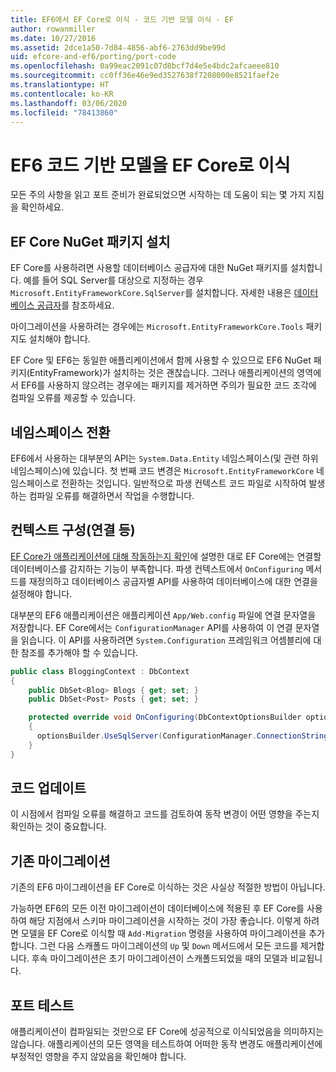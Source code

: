 ```yaml
---
title: EF6에서 EF Core로 이식 - 코드 기반 모델 이식 - EF
author: rowanmiller
ms.date: 10/27/2016
ms.assetid: 2dce1a50-7d84-4856-abf6-2763dd9be99d
uid: efcore-and-ef6/porting/port-code
ms.openlocfilehash: 0a99eac2091c07d8bcf7d4e5e4bdc2afcaeee810
ms.sourcegitcommit: cc0ff36e46e9ed3527638f7208000e8521faef2e
ms.translationtype: HT
ms.contentlocale: ko-KR
ms.lasthandoff: 03/06/2020
ms.locfileid: "78413860"
---
```

# <a name="porting-an-ef6-code-based-model-to-ef-core"></a>EF6 코드 기반 모델을 EF Core로 이식

모든 주의 사항을 읽고 포트 준비가 완료되었으면 시작하는 데 도움이 되는 몇 가지 지침을 확인하세요.

## <a name="install-ef-core-nuget-packages"></a>EF Core NuGet 패키지 설치

EF Core를 사용하려면 사용할 데이터베이스 공급자에 대한 NuGet 패키지를 설치합니다. 예를 들어 SQL Server를 대상으로 지정하는 경우 `Microsoft.EntityFrameworkCore.SqlServer`를 설치합니다. 자세한 내용은 [데이터베이스 공급자](../../core/providers/index.md)를 참조하세요.

마이그레이션을 사용하려는 경우에는 `Microsoft.EntityFrameworkCore.Tools` 패키지도 설치해야 합니다.

EF Core 및 EF6는 동일한 애플리케이션에서 함께 사용할 수 있으므로 EF6 NuGet 패키지(EntityFramework)가 설치하는 것은 괜찮습니다. 그러나 애플리케이션의 영역에서 EF6를 사용하지 않으려는 경우에는 패키지를 제거하면 주의가 필요한 코드 조각에 컴파일 오류를 제공할 수 있습니다.

## <a name="swap-namespaces"></a>네임스페이스 전환

EF6에서 사용하는 대부분의 API는 `System.Data.Entity` 네임스페이스(및 관련 하위 네임스페이스)에 있습니다. 첫 번째 코드 변경은 `Microsoft.EntityFrameworkCore` 네임스페이스로 전환하는 것입니다. 일반적으로 파생 컨텍스트 코드 파일로 시작하여 발생하는 컴파일 오류를 해결하면서 작업을 수행합니다.

## <a name="context-configuration-connection-etc"></a>컨텍스트 구성(연결 등)

[EF Core가 애플리케이션에 대해 작동하는지 확인](ensure-requirements.md)에 설명한 대로 EF Core에는 연결할 데이터베이스를 감지하는 기능이 부족합니다. 파생 컨텍스트에서 `OnConfiguring` 메서드를 재정의하고 데이터베이스 공급자별 API를 사용하여 데이터베이스에 대한 연결을 설정해야 합니다.

대부분의 EF6 애플리케이션은 애플리케이션 `App/Web.config` 파일에 연결 문자열을 저장합니다. EF Core에서는 `ConfigurationManager` API를 사용하여 이 연결 문자열을 읽습니다. 이 API를 사용하려면 `System.Configuration` 프레임워크 어셈블리에 대한 참조를 추가해야 할 수 있습니다.

``` csharp
public class BloggingContext : DbContext
{
    public DbSet<Blog> Blogs { get; set; }
    public DbSet<Post> Posts { get; set; }

    protected override void OnConfiguring(DbContextOptionsBuilder optionsBuilder)
    {
      optionsBuilder.UseSqlServer(ConfigurationManager.ConnectionStrings["BloggingDatabase"].ConnectionString);
    }
}
```

## <a name="update-your-code"></a>코드 업데이트

이 시점에서 컴파일 오류를 해결하고 코드를 검토하여 동작 변경이 어떤 영향을 주는지 확인하는 것이 중요합니다.

## <a name="existing-migrations"></a>기존 마이그레이션

기존의 EF6 마이그레이션을 EF Core로 이식하는 것은 사실상 적절한 방법이 아닙니다.

가능하면 EF6의 모든 이전 마이그레이션이 데이터베이스에 적용된 후 EF Core를 사용하여 해당 지점에서 스키마 마이그레이션을 시작하는 것이 가장 좋습니다. 이렇게 하려면 모델을 EF Core로 이식할 때 `Add-Migration` 명령을 사용하여 마이그레이션을 추가합니다. 그런 다음 스캐폴드 마이그레이션의 `Up` 및 `Down` 메서드에서 모든 코드를 제거합니다. 후속 마이그레이션은 초기 마이그레이션이 스캐폴드되었을 때의 모델과 비교됩니다.

## <a name="test-the-port"></a>포트 테스트

애플리케이션이 컴파일되는 것만으로 EF Core에 성공적으로 이식되었음을 의미하지는 않습니다. 애플리케이션의 모든 영역을 테스트하여 어떠한 동작 변경도 애플리케이션에 부정적인 영향을 주지 않았음을 확인해야 합니다.
